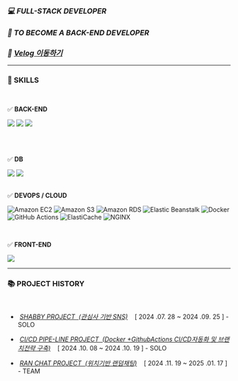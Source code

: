 ### *💻 FULL-STACK DEVELOPER* 



### ***🚀 TO BECOME A BACK-END DEVELOPER***

### ***🚀  <a href="https://velog.io/@agida0413/posts">Velog 이동하기 </a>***

---


### 🔧 SKILLS


<br>

   ✅ **BACK-END** 
    <div>
       <span><img src="https://img.shields.io/badge/java-007396?style=for-the-badge&logo=OpenJDK&logoColor=white"></span>
       <span><img src="https://img.shields.io/badge/springboot-6DB33F?style=for-the-badge&logo=springboot&logoColor=white"></span> 
       <span> <img src="https://img.shields.io/badge/MyBatis-DC382D?style=for-the-badge&logo=mybatis&logoColor=white"></span>
     </div>

<br>






 




<br>


   ✅ **DB**

   <div>  <span><img src="https://img.shields.io/badge/MySQL-4479A1?style=for-the-badge&logo=MySQL&logoColor=white"></span>
    <span>   <img src="https://img.shields.io/badge/Redis-DC382D?style=for-the-badge&logo=Redis&logoColor=white">  </span> 
  
   </div>



<br>

   
   ✅ **DEVOPS / CLOUD**

   ![Amazon EC2](https://img.shields.io/badge/Amazon%20EC2-FF9900?style=for-the-badge&logo=amazonec2&logoColor=white)
   ![Amazon S3](https://img.shields.io/badge/Amazon%20S3-569A31?style=for-the-badge&logo=amazonS3&logoColor=white)
   ![Amazon RDS](https://img.shields.io/badge/Amazon%20RDS-527FFF?style=for-the-badge&logo=amazonrds&logoColor=white)
   ![Elastic Beanstalk](https://img.shields.io/badge/Elastic%20Beanstalk-4B8BBE?style=for-the-badge&logo=amazonaws&logoColor=white)
   ![Docker](https://img.shields.io/badge/Docker-2496ED?style=for-the-badge&logo=docker&logoColor=white)
   ![GitHub Actions](https://img.shields.io/badge/GitHub%20Actions-2088FF?style=for-the-badge&logo=githubactions&logoColor=white)
   ![ElastiCache](https://img.shields.io/badge/ElastiCache-blue?style=for-the-badge&logo=amazonaws&logoColor=white)
   ![NGINX](https://img.shields.io/badge/nginx-009639?style=for-the-badge&logo=nginx&logoColor=white)




<br>

   ✅ **FRONT-END**

   <div>  <span><img src="https://img.shields.io/badge/vuejs-%2335495e.svg?style=for-the-badge&logo=vuedotjs&logoColor=%234FC08D"></span>  
 
 </div>   


   ---


   
### 📚 PROJECT HISTORY 



<br>


-  &nbsp;*<a href="https://github.com/agida0413/ShabbyProject">SHABBY PROJECT &nbsp;(관심사 기반 SNS)</a>*  &nbsp;&nbsp;  [ 2024 .07. 28 ~ 2024 .09. 25 ] - SOLO
  
-  &nbsp;*<a href="https://github.com/agida0413/CI-CD-Pipeline-Project">CI/CD PIPE-LINE PROJECT &nbsp;(Docker +GithubActions CI/CD자동화 및 브랜치전략 구축)</a>*  &nbsp;&nbsp;  [ 2024 .10. 08 ~ 2024 .10. 19 ] - SOLO

-  &nbsp;*<a href="https://github.com/agida0413/Rand_Chat_Project">RAN CHAT PROJECT &nbsp;(위치기반 랜덤채팅)</a>*  &nbsp;&nbsp;  [ 2024 .11. 19 ~ 2025 .01. 17 ] - TEAM






<br>




